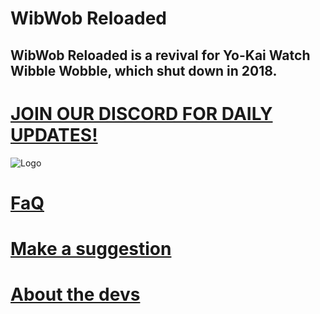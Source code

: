# WibWob Reloaded
## WibWob Reloaded is a revival for Yo-Kai Watch Wibble Wobble, which shut down in 2018.

# [JOIN OUR DISCORD FOR DAILY UPDATES!](https://discord.gg/gJBdPn6ShJ)

![Logo](https://cdn.discordapp.com/attachments/1137835393304231956/1138173557814349844/416_Sem_Titulo_20230807151505.png)

# [FaQ](https://supertavor.github.io/WibWobReloaded/faq)
# [Make a suggestion](https://forms.gle/XG9orZxm44bpaBJz8)
# [About the devs](https://supertavor.github.io/WibWobReloaded/about)
